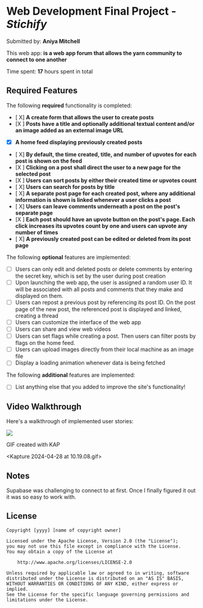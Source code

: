 # Web Development Final Project - *Stichify*

Submitted by: **Aniya Mitchell**

This web app: **is a web app forum that allows the yarn community to connect to one another**

Time spent: **17** hours spent in total

## Required Features

The following **required** functionality is completed:

- [ X] **A create form that allows the user to create posts**
- [X ] **Posts have a title and optionally additional textual content and/or an image added as an external image URL**
- [X] **A home feed displaying previously created posts**
- [ X] **By default, the time created, title, and number of upvotes for each post is shown on the feed**
- [X ] **Clicking on a post shall direct the user to a new page for the selected post**
- [X ] **Users can sort posts by either their created time or upvotes count**
- [ X] **Users can search for posts by title**
- [ X] **A separate post page for each created post, where any additional information is shown is linked whenever a user clicks a post**
- [ X] **Users can leave comments underneath a post on the post's separate page**
- [X ] **Each post should have an upvote button on the post's page. Each click increases its upvotes count by one and users can upvote any number of times**
- [ X] **A previously created post can be edited or deleted from its post page**

The following **optional** features are implemented:

- [ ] Users can only edit and deleted posts or delete comments by entering the secret key, which is set by the user during post creation
- [ ] Upon launching the web app, the user is assigned a random user ID. It will be associated with all posts and comments that they make and displayed on them.
- [ ] Users can repost a previous post by referencing its post ID. On the post page of the new post, the referenced post is displayed and linked, creating a thread
- [ ] Users can customize the interface of the web app
- [ ] Users can share and view web videos
- [ ] Users can set flags while creating a post. Then users can filter posts by flags on the home feed.
- [ ] Users can upload images directly from their local machine as an image file
- [ ] Display a loading animation whenever data is being fetched

The following **additional** features are implemented:

* [ ] List anything else that you added to improve the site's functionality!

## Video Walkthrough

Here's a walkthrough of implemented user stories:

<div>
    <a href="https://www.loom.com/share/ed96214b9b094f2dbcc99f1678c73082">
   </a>
    <a href="https://www.loom.com/share/ed96214b9b094f2dbcc99f1678c73082">
      <img style="max-width:300px;" src="https://cdn.loom.com/sessions/thumbnails/ed96214b9b094f2dbcc99f1678c73082-with-play.gif">
    </a>
  </div>

<!-- Replace this with whatever GIF tool you used! -->
GIF created with KAP

<Kapture 2024-04-28 at 10.19.08.gif>




## Notes

Supabase was challenging to connect to at first. Once I finally figured it out it was so easy to work with.

## License

    Copyright [yyyy] [name of copyright owner]

    Licensed under the Apache License, Version 2.0 (the "License");
    you may not use this file except in compliance with the License.
    You may obtain a copy of the License at

        http://www.apache.org/licenses/LICENSE-2.0

    Unless required by applicable law or agreed to in writing, software
    distributed under the License is distributed on an "AS IS" BASIS,
    WITHOUT WARRANTIES OR CONDITIONS OF ANY KIND, either express or implied.
    See the License for the specific language governing permissions and
    limitations under the License.